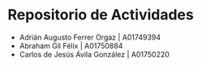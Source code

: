 # Repositorio de Actividades
* Adrián Augusto Ferrer Orgaz | A01749394
* Abraham Gil Félix | A01750884
* Carlos de Jesús Ávila González | A01750220

##
